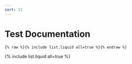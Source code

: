 ```yaml
---
sort: 11
---
```


# Test Documentation

```
{% raw %}{% include list.liquid all=true %}{% endraw %}
```

{% include list.liquid all=true %}

